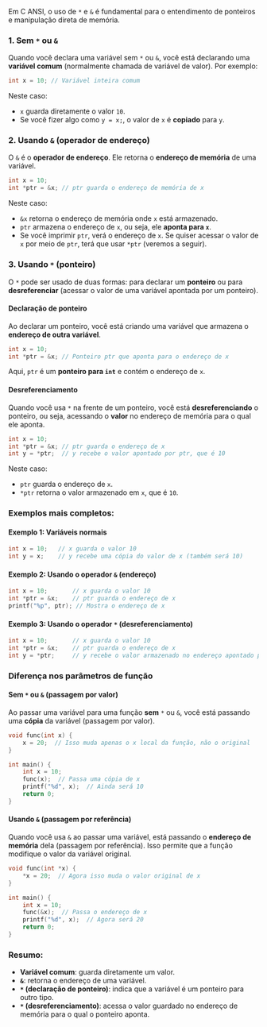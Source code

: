 Em C ANSI, o uso de `*` e `&` é fundamental para o entendimento de ponteiros e manipulação direta de memória.

### 1. Sem `*` ou `&`
Quando você declara uma variável sem `*` ou `&`, você está declarando uma **variável comum** (normalmente chamada de variável de valor). Por exemplo:

```c
int x = 10; // Variável inteira comum
```

Neste caso:
- `x` guarda diretamente o valor `10`.
- Se você fizer algo como `y = x;`, o valor de `x` é **copiado** para `y`.

### 2. Usando `&` (operador de endereço)
O `&` é o **operador de endereço**. Ele retorna o **endereço de memória** de uma variável.

```c
int x = 10;
int *ptr = &x; // ptr guarda o endereço de memória de x
```

Neste caso:
- `&x` retorna o endereço de memória onde `x` está armazenado.
- `ptr` armazena o endereço de `x`, ou seja, ele **aponta para `x`**.
- Se você imprimir `ptr`, verá o endereço de `x`. Se quiser acessar o valor de `x` por meio de `ptr`, terá que usar `*ptr` (veremos a seguir).

### 3. Usando `*` (ponteiro)
O `*` pode ser usado de duas formas: para declarar um **ponteiro** ou para **desreferenciar** (acessar o valor de uma variável apontada por um ponteiro).

#### Declaração de ponteiro
Ao declarar um ponteiro, você está criando uma variável que armazena o **endereço de outra variável**.

```c
int x = 10;
int *ptr = &x; // Ponteiro ptr que aponta para o endereço de x
```

Aqui, `ptr` é um **ponteiro para `int`** e contém o endereço de `x`.

#### Desreferenciamento
Quando você usa `*` na frente de um ponteiro, você está **desreferenciando** o ponteiro, ou seja, acessando o **valor** no endereço de memória para o qual ele aponta.

```c
int x = 10;
int *ptr = &x; // ptr guarda o endereço de x
int y = *ptr;  // y recebe o valor apontado por ptr, que é 10
```

Neste caso:
- `ptr` guarda o endereço de `x`.
- `*ptr` retorna o valor armazenado em `x`, que é `10`.

### Exemplos mais completos:

#### Exemplo 1: Variáveis normais
```c
int x = 10;   // x guarda o valor 10
int y = x;    // y recebe uma cópia do valor de x (também será 10)
```

#### Exemplo 2: Usando o operador `&` (endereço)
```c
int x = 10;       // x guarda o valor 10
int *ptr = &x;    // ptr guarda o endereço de x
printf("%p", ptr); // Mostra o endereço de x
```

#### Exemplo 3: Usando o operador `*` (desreferenciamento)
```c
int x = 10;       // x guarda o valor 10
int *ptr = &x;    // ptr guarda o endereço de x
int y = *ptr;     // y recebe o valor armazenado no endereço apontado por ptr (10)
```

### Diferença nos parâmetros de função

#### Sem `*` ou `&` (passagem por valor)
Ao passar uma variável para uma função **sem** `*` ou `&`, você está passando uma **cópia** da variável (passagem por valor).

```c
void func(int x) {
    x = 20;  // Isso muda apenas o x local da função, não o original
}

int main() {
    int x = 10;
    func(x);  // Passa uma cópia de x
    printf("%d", x);  // Ainda será 10
    return 0;
}
```

#### Usando `&` (passagem por referência)
Quando você usa `&` ao passar uma variável, está passando o **endereço de memória** dela (passagem por referência). Isso permite que a função modifique o valor da variável original.

```c
void func(int *x) {
    *x = 20;  // Agora isso muda o valor original de x
}

int main() {
    int x = 10;
    func(&x);  // Passa o endereço de x
    printf("%d", x);  // Agora será 20
    return 0;
}
```

### Resumo:

- **Variável comum**: guarda diretamente um valor.
- **`&`**: retorna o endereço de uma variável.
- **`*` (declaração de ponteiro)**: indica que a variável é um ponteiro para outro tipo.
- **`*` (desreferenciamento)**: acessa o valor guardado no endereço de memória para o qual o ponteiro aponta.